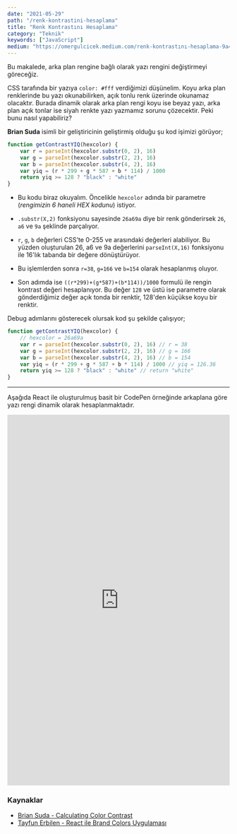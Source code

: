 ```yaml
---
date: "2021-05-29"
path: "/renk-kontrastini-hesaplama"
title: "Renk Kontrastını Hesaplama"
category: "Teknik"
keywords: ["JavaScript"]
medium: "https://omergulcicek.medium.com/renk-kontrastını-hesaplama-9a42a1bc7dee"
---
```


Bu makalede, arka plan rengine bağlı olarak yazı rengini değiştirmeyi göreceğiz.

CSS tarafında bir yazıya `color: #fff` verdiğimizi düşünelim. Koyu arka plan renklerinde bu yazı okunabilirken, açık tonlu renk üzerinde okunamaz olacaktır. Burada dinamik olarak arka plan rengi koyu ise beyaz yazı, arka plan açık tonlar ise siyah renkte yazı yazmamız sorunu çözecektir. Peki bunu nasıl yapabiliriz?

**Brian Suda** isimli bir geliştiricinin geliştirmiş olduğu şu kod işimizi görüyor;

```js
function getContrastYIQ(hexcolor) {
	var r = parseInt(hexcolor.substr(0, 2), 16)
	var g = parseInt(hexcolor.substr(2, 2), 16)
	var b = parseInt(hexcolor.substr(4, 2), 16)
	var yiq = (r * 299 + g * 587 + b * 114) / 1000
	return yiq >= 128 ? "black" : "white"
}
```

- Bu kodu biraz okuyalım. Öncelikle `hexcolor` adında bir parametre (_rengimizin 6 haneli HEX kodunu_) istiyor.

- `.substr(X,2)` fonksiyonu sayesinde `26a69a` diye bir renk gönderirsek `26`, `a6` ve `9a` şeklinde parçalıyor.

- `r`, `g`, `b` değerleri CSS'te 0-255 ve arasındaki değerleri alabiliyor. Bu yüzden oluşturulan 26, a6 ve 9a değerlerini `parseInt(X,16)` fonksiyonu ile 16'lık tabanda bir değere dönüştürüyor.

- Bu işlemlerden sonra `r=38`, `g=166` ve `b=154` olarak hesaplanmış oluyor.

- Son adımda ise `((r*299)+(g*587)+(b*114))/1000` formulü ile rengin kontrast değeri hesaplanıyor. Bu değer `128` ve üstü ise parametre olarak gönderdiğimiz değer açık tonda bir renktir, 128'den küçükse koyu bir renktir.

Debug adımlarını gösterecek olursak kod şu şekilde çalışıyor;

```js
function getContrastYIQ(hexcolor) {
	// hexcolor = 26a69a
	var r = parseInt(hexcolor.substr(0, 2), 16) // r = 38
	var g = parseInt(hexcolor.substr(2, 2), 16) // g = 166
	var b = parseInt(hexcolor.substr(4, 2), 16) // b = 154
	var yiq = (r * 299 + g * 587 + b * 114) / 1000 // yiq = 126.36
	return yiq >= 128 ? "black" : "white" // return "white"
}
```

---

Aşağıda React ile oluşturulmuş basit bir CodePen örneğinde arkaplana göre yazı rengi dinamik olarak hesaplanmaktadır.

<iframe height="840" style="width: 100%;" scrolling="no" title="Renk Konstratı" src="https://codepen.io/omergulcicek/embed/MWpEdaQ?height=265&theme-id=light&default-tab=js,result" frameborder="no" loading="lazy" allowfullscreen="true">
  See the Pen <a href='https://codepen.io/omergulcicek/pen/MWpEdaQ'>Renk Konstratı</a> by Ömer Gülçiçek
  (<a href='https://codepen.io/omergulcicek'>@omergulcicek</a>) on <a href='https://codepen.io'>CodePen</a>.
</iframe>

### Kaynaklar

- <a href="https://24ways.org/2010/calculating-color-contrast/" target="_blank" rel="noreferrer noopener">Brian Suda - Calculating Color Contrast</a>
- <a href="https://www.youtube.com/watch?v=tJNltOn-2Yg" target="_blank" rel="noreferrer noopener">Tayfun Erbilen - React ile Brand Colors Uygulaması</a>
